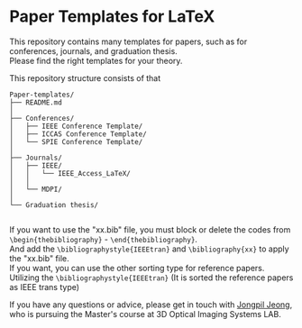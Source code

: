 # Paper Templates for LaTeX

This repository contains many templates for papers, such as for conferences, journals, and graduation thesis. <br/>
Please find the right templates for your theory. <br/>

This repository structure consists of that

```
Paper-templates/
├── README.md
│
├── Conferences/
│   ├── IEEE Conference Template/
│   ├── ICCAS Conference Template/
│   └── SPIE Conference Template/
│
├── Journals/
│   ├── IEEE/
│   │   └── IEEE_Access_LaTeX/
│   │   
│   └── MDPI/
│    
└── Graduation thesis/


```
If you want to use the "xx.bib" file, you must block or delete the codes from `\begin{thebibliography}` - `\end{thebibliography}`. <br/>
And add the `\bibliographystyle{IEEEtran}` and `\bibliography{xx}` to apply the "xx.bib" file. <br/>
If you want, you can use the other sorting type for reference papers. <br/>
Utilizing the `\bibliographystyle{IEEEtran}` (It is sorted the reference papers as IEEE trans type) <br/>


If you have any questions or advice, please get in touch with [Jongpil Jeong](jeong.jongpil383@mail.kyutech.jp), who is pursuing the Master's course at 3D Optical Imaging Systems LAB.<br/>




<!--

Paper-templates/
├── README.md
├── Conferences/
│   ├── IEEE Conference Template
│   ├── ICCAS Conference Template
│   ├── SPIE Conference Template
│   ├── assets/
│   └── index.html
├── Journals/
├── Graduation thesis/
│   └── index.html
├── src/
│   ├── assets/
│   │   └── logo.png
│   ├── components/
-->
